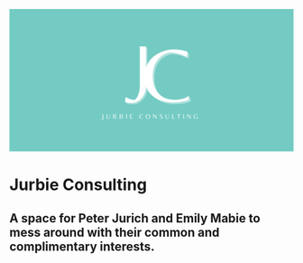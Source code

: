 ![Jurbie Consulting Logo Banner](https://github.com/peterjurich/jurbieconsulting/blob/main/Jurbie%20Consulting%20Banner.png)

# Jurbie Consulting

## A space for Peter Jurich and Emily Mabie to mess around with their common and complimentary interests.
